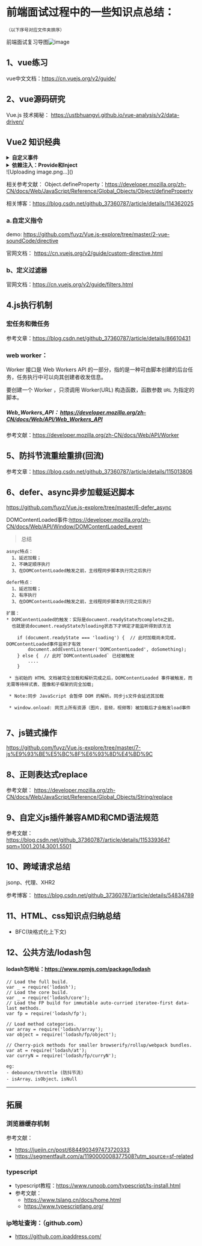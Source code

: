 # 前端面试过程中的一些知识点总结：

`（以下序号对应文件夹排序）` 

前端面试复习导图![image](https://user-images.githubusercontent.com/21302802/117795963-397dc080-b281-11eb-9fe2-aeab6d64519a.png)


## 1、vue练习

vue中文文档：https://cn.vuejs.org/v2/guide/

## 2、vue源码研究

Vue.js 技术揭秘： https://ustbhuangyi.github.io/vue-analysis/v2/data-driven/


## Vue2 知识经典
<details >
  <summary><b>自定义事件</b></summary>
   <p>利用props可以实现父子通信，通过自定义事件我们可以实现子父通信，在子组件中通过$emit()派发事件并传递参数，在父级组件通过监听事件</p>
  <ul>
   <li>
      <img src="https://user-images.githubusercontent.com/21302802/128300133-47006d3c-3483-4e89-9756-21e550760b38.png" alt="Vue2 VS Vue3" style="max-width:100%;" />      
     </li>
  </ul>
</details>
<details >
  <summary><b>依赖注入：Provide和Inject</b></summary>
   <p>作用是更方便的实现跨层级传参；用法是在祖辈上Provide，在后代上Inject</p>
  <ul>
   <li>
      <img src="https://p9-juejin.byteimg.com/tos-cn-i-k3u1fbpfcp/c138033fcf644110a27e5b61ae9b62a6~tplv-k3u1fbpfcp-no-mark:1280:960:0:0.awebp" alt="Vue2 VS Vue3" style="max-width:100%;" />      
     </li>
  </ul>
</details>
![Uploading image.png…]()


相关参考文献：
Object.defineProperty：https://developer.mozilla.org/zh-CN/docs/Web/JavaScript/Reference/Global_Objects/Object/defineProperty

相关博客：https://blog.csdn.net/github_37360787/article/details/114362025

### a.自定义指令

demo: https://github.com/fuyz/Vue.js-explore/tree/master/2-vue-soundCode/directive

官网文档： https://cn.vuejs.org/v2/guide/custom-directive.html

### b、定义过滤器
官网文档：https://cn.vuejs.org/v2/guide/filters.html

## 4.js执行机制

### 宏任务和微任务
参考文章：https://blog.csdn.net/github_37360787/article/details/86610431


### web worker： 

Worker 接口是 Web Workers API 的一部分，指的是一种可由脚本创建的后台任务，任务执行中可以向其创建者收发信息。

要创建一个 Worker ，只须调用 Worker(URL) 构造函数，函数参数 `URL` 为指定的脚本。

##### Web_Workers_API： https://developer.mozilla.org/zh-CN/docs/Web/API/Web_Workers_API
参考文献：https://developer.mozilla.org/zh-CN/docs/Web/API/Worker

## 5、防抖节流重绘重排(回流)
参考文章：https://blog.csdn.net/github_37360787/article/details/115013806

## 6、defer、async异步加载延迟脚本

https://github.com/fuyz/Vue.js-explore/tree/master/6-defer_async

DOMContentLoaded事件:https://developer.mozilla.org/zh-CN/docs/Web/API/Window/DOMContentLoaded_event

> 总结
   
  ``` 
  asnyc特点：
    1、延迟加载；
    2、不确定顺序执行
    3、在DOMContentLoaded触发之前，主线程同步脚本执行完之后执行 

  defer特点：
    1、延迟加载；
    2、有序执行
    3、在DOMContentLoaded触发之前，主线程同步脚本执行完之后执行 

  扩展：
  * DOMContentLoaded的触发：实际是document.readyState为complete之前，
    也就是说document.readyState为loading状态下才绑定才能监听得到该方法
  
      if (document.readyState === 'loading') {  // 此时加载尚未完成，DOMContentLoaded事件监听才有效
          document.addEventListener('DOMContentLoaded', doSomething);
      } else {  // 此时`DOMContentLoaded` 已经被触发
          ....
      }
   
   * 当初始的 HTML 文档被完全加载和解析完成之后，DOMContentLoaded 事件被触发，而无需等待样式表、图像和子框架的完全加载;

   * Note:同步 JavaScript 会暂停 DOM 的解析。同步js文件会延迟其加载

   * window.onload: 网页上所有资源（图片，音频，视频等）被加载后才会触发load事件
    
```
## 7、js链式操作

https://github.com/fuyz/Vue.js-explore/tree/master/7-js%E9%93%BE%E5%BC%8F%E6%93%8D%E4%BD%9C

## 8、正则表达式replace

参考文献： https://developer.mozilla.org/zh-CN/docs/Web/JavaScript/Reference/Global_Objects/String/replace

## 9、自定义js插件兼容AMD和CMD语法规范

参考文献：https://blog.csdn.net/github_37360787/article/details/115339364?spm=1001.2014.3001.5501

## 10、跨域请求总结

jsonp、代理、XHR2

参考博客： https://blog.csdn.net/github_37360787/article/details/54834789

## 11、HTML、css知识点归纳总结

- BFC(块格式化上下文)

## 12、公共方法/lodash包

#### lodash包地址：https://www.npmjs.com/package/lodash

```
// Load the full build.
var _ = require('lodash');
// Load the core build.
var _ = require('lodash/core');
// Load the FP build for immutable auto-curried iteratee-first data-last methods.
var fp = require('lodash/fp');

// Load method categories.
var array = require('lodash/array');
var object = require('lodash/fp/object');

// Cherry-pick methods for smaller browserify/rollup/webpack bundles.
var at = require('lodash/at');
var curryN = require('lodash/fp/curryN');
```

```
eg:
- debounce/throttle (防抖节流)
- isArray、isObject、isNull
```

------------------------------------------------------------------------------------
## 拓展

### 浏览器缓存机制
参考文献：
   - https://juejin.cn/post/6844903497473720333
   - https://segmentfault.com/a/1190000008377508?utm_source=sf-related  
      
### typescript
   - typescript教程：https://www.runoob.com/typescript/ts-install.html   
   - 参考文献：
      - https://www.tslang.cn/docs/home.html
      - https://www.typescriptlang.org/

### ip地址查询：（github.com）
   - https://github.com.ipaddress.com/

